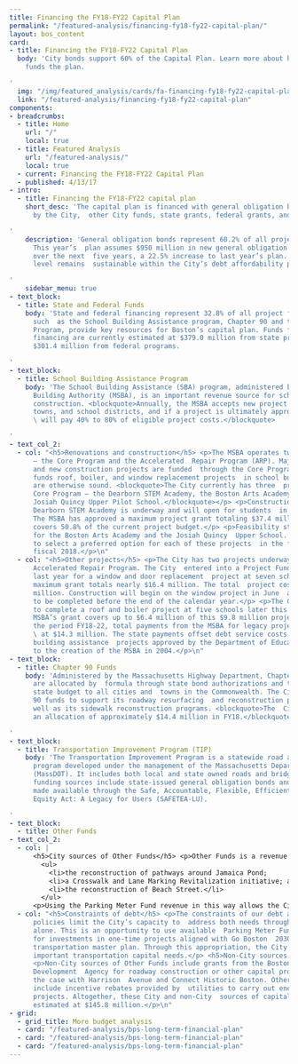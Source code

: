 ```yaml
---
title: Financing the FY18-FY22 Capital Plan
permalink: "/featured-analysis/financing-fy18-fy22-capital-plan/"
layout: bos_content
card:
- title: Financing the FY18-FY22 Capital Plan
  body: 'City bonds support 60% of the Capital Plan. Learn more about how the City
    funds the plan.

'
  img: "/img/featured_analysis/cards/fa-financing-fy18-fy22-capital-plan.jpg"
  link: "/featured-analysis/financing-fy18-fy22-capital-plan"
components:
- breadcrumbs:
  - title: Home
    url: "/"
    local: true
  - title: Featured Analysis
    url: "/featured-analysis/"
    local: true
  - current: Financing the FY18-FY22 Capital Plan
  - published: 4/13/17
- intro:
  - title: Financing the FY18-FY22 capital plan
    short_desc: 'The capital plan is financed with general obligation bonds issued
      by the City,  other City funds, state grants, federal grants, and private grants.

'
    description: 'General obligation bonds represent 60.2% of all project funding.
      This year’s  plan assumes $950 million in new general obligation borrowings
      over the next  five years, a 22.5% increase to last year’s plan. This borrowing
      level remains  sustainable within the City’s debt affordability policy.

'
    sidebar_menu: true
- text_block:
  - title: State and Federal Funds
    body: 'State and federal financing represent 32.8% of all project funding. Programs,
      such  as the School Building Assistance program, Chapter 90 and the Transportation  Improvement
      Program, provide key resources for Boston’s capital plan. Funds for  capital
      financing are currently estimated at $379.0 million from state programs  and
      $301.4 million from federal programs.

'
- text_block:
  - title: School Building Assistance Program
    body: 'The School Building Assistance (SBA) program, administered by the Massachusetts  School
      Building Authority (MSBA), is an important revenue source for school renovation  and
      construction. <blockquote>Annually, the MSBA accepts new project requests from  cities,
      towns, and school districts, and if a project is ultimately approved, the MSBA
      \ will pay 40% to 80% of eligible project costs.</blockquote>

'
- text_col_2:
  - col: "<h5>Renovations and construction</h5> <p>The MSBA operates two major programs
      – the Core Program and the Accelerated  Repair Program (ARP). Major renovation
      and new construction projects are funded  through the Core Program. The ARP
      funds roof, boiler, and window replacement projects  in school buildings that
      are otherwise sound. <blockquote>The City currently has three  projects in the
      Core Program — the Dearborn STEM Academy, the Boston Arts Academy,  and the
      Josiah Quincy Upper Pilot School.</blockquote></p> <p>Construction of the new
      Dearborn STEM Academy is underway and will open for students  in September 2018.
      The MSBA has approved a maximum project grant totaling $37.4 million  which
      covers 50.8% of the current project budget.</p> <p>Feasibility studies are underway
      for the Boston Arts Academy and the Josiah Quincy  Upper School. The City expects
      to select a preferred option for each of these projects  in the first half of
      fiscal 2018.</p>\n"
  - col: "<h5>Other projects</h5> <p>The City has two projects underway through the
      Accelerated Repair Program. The City  entered into a Project Funding Agreement
      last year for a window and door replacement  project at seven schools. The MSBA’s
      maximum grant totals nearly $16.4 million. The total  project cost is over $29
      million. Construction will begin on the window project in June  and is expected
      to be completed before the end of the calendar year.</p> <p>The City expects
      to complete a roof and boiler project at five schools later this year.  The
      MSBA’s grant covers up to $6.4 million of this $9.8 million project.</p> <p>For
      the period FY18-22, total payments from the MSBA for legacy projects are estimated
      \ at $14.3 million. The state payments offset debt service costs for school
      building assistance  projects approved by the Department of Education prior
      to the creation of the MSBA in 2004.</p>\n"
- text_block:
  - title: Chapter 90 Funds
    body: 'Administered by the Massachusetts Highway Department, Chapter 90 funds
      are allocated by  formula through state bond authorizations and through the
      state budget to all cities and  towns in the Commonwealth. The City uses Chapter
      90 funds to support its roadway resurfacing  and reconstruction programs as
      well as its sidewalk reconstruction programs. <blockquote>The  City anticpates
      an allocation of approximately $14.4 million in FY18.</blockquote>

'
- text_block:
  - title: Transportation Improvement Program (TIP)
    body: 'The Transportation Improvement Program is a statewide road and bridge construction  advertisement
      program developed under the management of the Massachusetts Department of  Transportation
      (MassDOT). It includes both local and state owned roads and bridges.  The TIP’s
      funding sources include state-issued general obligation bonds and federal  funds
      made available through the Safe, Accountable, Flexible, Efficient, Transportation
      Equity Act: A Legacy for Users (SAFETEA-LU).

'
- text_block:
  - title: Other Funds
- text_col_2:
  - col: |
      <h5>City sources of Other Funds</h5> <p>Other Funds is a revenue category that includes both City and non-City sources.</p> <p>City sources of Other Funds include the Street Opening Account which funds the permanent  repair of utility cuts and pavement restoration. Transfers from the Surplus Property Fund,  Parking Meter Fund, and the General Fund are also categorized as Other Funds.</p> <p>In fiscal 2018, the City proposes transferring $45.4 million from the Parking Meter  Fund to the Capital Grants Fund and appropriating it for sixteen one-time capital projects,  including:</p>
        <ul>
          <li>the reconstruction of pathways around Jamaica Pond;
          <li>a Crosswalk and Lane Marking Revitalization initiative; and</li>
          <li>the reconstruction of Beach Street.</li>
        </ul>
      <p>Using the Parking Meter Fund revenue in this way allows the City to make increased  investments in infrastructure at the same time that increased investment in the BuildBPS  program is supported by additional debt issuance.</p>
  - col: "<h5>Constraints of debt</h5> <p>The constraints of our debt affordability
      policies limit the City’s capacity to  address both needs through debt issuance
      alone. This is an opportunity to use available  Parking Meter Fund balances
      for investments in one-time projects aligned with Go Boston  2030, the City’s
      transportation master plan. Through this appropriation, the City will  address
      important transportation capital needs.</p> <h5>Non-City sources of Other Funds</h5>
      <p>Non-City sources of Other Funds include grants from the Boston Planning and
      Development  Agency for roadway construction or other capital projects, as is
      the case with Harrison  Avenue and Connect Historic Boston. Other Funds also
      include incentive rebates provided by  utilities to carry out energy efficiency
      projects. Altogether, these City and non-City  sources of capital funds are
      estimated at $145.8 million.</p>\n"
- grid:
  - grid_title: More budget analysis
  - card: "/featured-analysis/bps-long-term-financial-plan"
  - card: "/featured-analysis/bps-long-term-financial-plan"
  - card: "/featured-analysis/bps-long-term-financial-plan"
---
```


